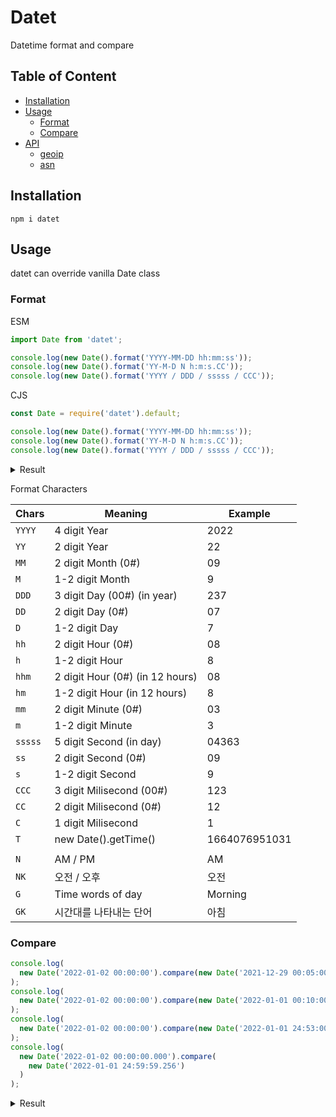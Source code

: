 # Datet

Datetime format and compare

## Table of Content

- [Installation](#installation)
- [Usage](#usage)
  - [Format](#format)
  - [Compare](#compare)
- [API](#api)
  - [geoip](#geoip)
  - [asn](#asn)

## Installation

```
npm i datet
```

## Usage

datet can override vanilla Date class

### Format

ESM

```js
import Date from 'datet';

console.log(new Date().format('YYYY-MM-DD hh:mm:ss'));
console.log(new Date().format('YY-M-D N h:m:s.CC'));
console.log(new Date().format('YYYY / DDD / sssss / CCC'));
```

CJS

```js
const Date = require('datet').default;

console.log(new Date().format('YYYY-MM-DD hh:mm:ss'));
console.log(new Date().format('YY-M-D N h:m:s.CC'));
console.log(new Date().format('YYYY / DDD / sssss / CCC'));
```

<details><summary>Result</summary>

```
2022-09-25 14:30:00
22-9-25 PM 2:30:0.02
2022 / 267 / 52200 / 023
```

</details>

Format Characters

| Chars   | Meaning                         | Example       |
| ------- | ------------------------------- | ------------- |
| `YYYY`  | 4 digit Year                    | 2022          |
| `YY`    | 2 digit Year                    | 22            |
| `MM`    | 2 digit Month (0#)              | 09            |
| `M`     | 1-2 digit Month                 | 9             |
| `DDD`   | 3 digit Day (00#) (in year)     | 237           |
| `DD`    | 2 digit Day (0#)                | 07            |
| `D`     | 1-2 digit Day                   | 7             |
| `hh`    | 2 digit Hour (0#)               | 08            |
| `h`     | 1-2 digit Hour                  | 8             |
| `hhm`   | 2 digit Hour (0#) (in 12 hours) | 08            |
| `hm`    | 1-2 digit Hour (in 12 hours)    | 8             |
| `mm`    | 2 digit Minute (0#)             | 03            |
| `m`     | 1-2 digit Minute                | 3             |
| `sssss` | 5 digit Second (in day)         | 04363         |
| `ss`    | 2 digit Second (0#)             | 09            |
| `s`     | 1-2 digit Second                | 9             |
| `CCC`   | 3 digit Milisecond (00#)        | 123           |
| `CC`    | 2 digit Milisecond (0#)         | 12            |
| `C`     | 1 digit Milisecond              | 1             |
| `T`     | new Date().getTime()            | 1664076951031 |
|         |                                 |               |
| `N`     | AM / PM                         | AM            |
| `NK`    | 오전 / 오후                     | 오전          |
| `G`     | Time words of day               | Morning       |
| `GK`    | 시간대를 나타내는 단어          | 아침          |

### Compare

```js
console.log(
  new Date('2022-01-02 00:00:00').compare(new Date('2021-12-29 00:05:00'))
);
console.log(
  new Date('2022-01-02 00:00:00').compare(new Date('2022-01-01 00:10:00'))
);
console.log(
  new Date('2022-01-02 00:00:00').compare(new Date('2022-01-01 24:53:00'))
);
console.log(
  new Date('2022-01-02 00:00:00.000').compare(
    new Date('2022-01-01 24:59:59.256')
  )
);
```

<details><summary>Result</summary>

```
사흘 전
23시간 전
7분 전
744밀리초 전
```

</details>
